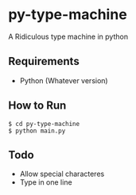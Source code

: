# py-type-machine
A Ridiculous type machine in python

## Requirements
- Python (Whatever version)

## How to Run
```
$ cd py-type-machine
$ python main.py
```

## Todo
- Allow special characteres
- Type in one line
